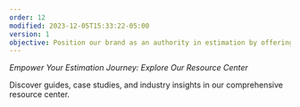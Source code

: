 ```yaml
---
order: 12
modified: 2023-12-05T15:33:22-05:00
version: 1
objective: Position our brand as an authority in estimation by offering valuable resources, attracting potential clients, and showcasing our expertise.
---
```

_Empower Your Estimation Journey: Explore Our Resource Center_

Discover guides, case studies, and industry insights in our comprehensive resource center.